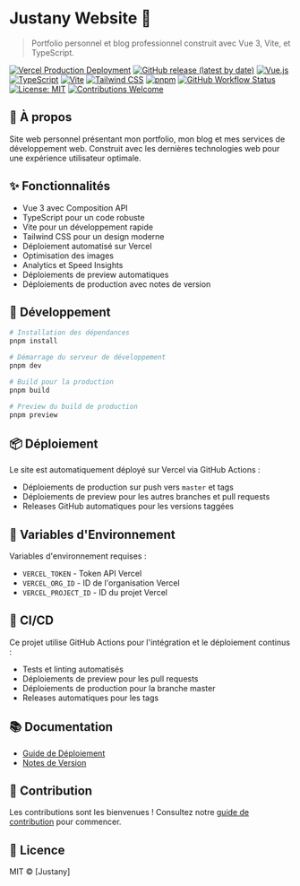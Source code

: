 # Justany Website 🚀

> Portfolio personnel et blog professionnel construit avec Vue 3, Vite, et TypeScript.

[![Vercel Production Deployment](https://img.shields.io/github/deployments/Justany/justany-website/Production?label=vercel&logo=vercel&logoColor=white)](https://justany.cg)
[![GitHub release (latest by date)](https://img.shields.io/github/v/release/Justany/justany-website)](https://github.com/Justany/justany-website/releases)
[![Vue.js](https://img.shields.io/badge/Vue.js-3.x-4FC08D?logo=vue.js&logoColor=white)](https://vuejs.org/)
[![TypeScript](https://img.shields.io/badge/TypeScript-4.x-3178C6?logo=typescript&logoColor=white)](https://www.typescriptlang.org/)
[![Vite](https://img.shields.io/badge/Vite-5.x-646CFF?logo=vite&logoColor=white)](https://vitejs.dev/)
[![Tailwind CSS](https://img.shields.io/badge/Tailwind_CSS-3.x-38B2AC?logo=tailwind-css&logoColor=white)](https://tailwindcss.com/)
[![pnpm](https://img.shields.io/badge/pnpm-8.x-F69220?logo=pnpm&logoColor=white)](https://pnpm.io/)
[![GitHub Workflow Status](https://img.shields.io/github/actions/workflow/status/Justany/justany-website/vercel-deploy.yml?label=CI%2FCD)](https://github.com/Justany/justany-website/actions)
[![License: MIT](https://img.shields.io/badge/License-MIT-yellow.svg)](https://opensource.org/licenses/MIT)
[![Contributions Welcome](https://img.shields.io/badge/contributions-welcome-brightgreen.svg?style=flat)](CONTRIBUTING.md)

## 🌟 À propos

Site web personnel présentant mon portfolio, mon blog et mes services de développement web. Construit avec les dernières technologies web pour une expérience utilisateur optimale.

## ✨ Fonctionnalités

- Vue 3 avec Composition API
- TypeScript pour un code robuste
- Vite pour un développement rapide
- Tailwind CSS pour un design moderne
- Déploiement automatisé sur Vercel
- Optimisation des images
- Analytics et Speed Insights
- Déploiements de preview automatiques
- Déploiements de production avec notes de version

## 🚀 Développement

```bash
# Installation des dépendances
pnpm install

# Démarrage du serveur de développement
pnpm dev

# Build pour la production
pnpm build

# Preview du build de production
pnpm preview
```

## 📦 Déploiement

Le site est automatiquement déployé sur Vercel via GitHub Actions :
- Déploiements de production sur push vers `master` et tags
- Déploiements de preview pour les autres branches et pull requests
- Releases GitHub automatiques pour les versions taggées

## 🔑 Variables d'Environnement

Variables d'environnement requises :
- `VERCEL_TOKEN` - Token API Vercel
- `VERCEL_ORG_ID` - ID de l'organisation Vercel
- `VERCEL_PROJECT_ID` - ID du projet Vercel

## 🔄 CI/CD

Ce projet utilise GitHub Actions pour l'intégration et le déploiement continus :
- Tests et linting automatisés
- Déploiements de preview pour les pull requests
- Déploiements de production pour la branche master
- Releases automatiques pour les tags

## 📚 Documentation

- [Guide de Déploiement](./DEPLOYMENT.md)
- [Notes de Version](./RELEASE_NOTES.md)

## 🤝 Contribution

Les contributions sont les bienvenues ! Consultez notre [guide de contribution](./CONTRIBUTING.md) pour commencer.

## 📝 Licence

MIT © [Justany]
